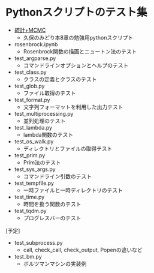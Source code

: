 # Pythonスクリプトのテスト集

* [統計+MCMC](./kubo8.ipynb)
	* 久保のみどり本8章の勉強用pythonスクリプト
* rosenbrock.ipynb
	* Rosenbrock関数の描画とニュートン法のテスト
* test_argparse.py
	* コマンドラインオプションとヘルプのテスト
* test_class.py
	* クラスの定義とクラスのテスト
* test_glob.py
	* ファイル取得のテスト
* test_format.py
	* 文字列フォーマットを利用した出力テスト
* test_multiprocessing.py
	* 並列処理のテスト
* test_lambda.py
	* lambda関数のテスト
* test_os_walk.py
	* ディレクトリとファイルの取得テスト
* test_prim.py
	* Prim法のテスト
* test_sys_args.py
	* コマンドライン引数のテスト
* test_tempfile.py
	* 一時ファイルと一時ディレクトリのテスト
* test_time.py
	* 時間を扱う関数のテスト
* test_tqdm.py
	* プログレスバーのテスト


[予定]
* test_subprocess.py
	* call, check_call, check_output, Popenの違いなど
* test_bm.py
	* ボルツマンマシンの実装例
